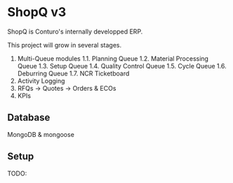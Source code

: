 # ShopQ v3

ShopQ is Conturo's internally developped ERP.

This project will grow in several stages.
1. Multi-Queue modules
  1.1. Planning Queue
  1.2. Material Processing Queue
  1.3. Setup Queue
  1.4. Quality Control Queue
  1.5. Cycle Queue
  1.6. Deburring Queue
  1.7. NCR Ticketboard
2. Activity Logging
3. RFQs -> Quotes -> Orders & ECOs
4. KPIs

## Database
MongoDB & mongoose

## Setup
TODO:
